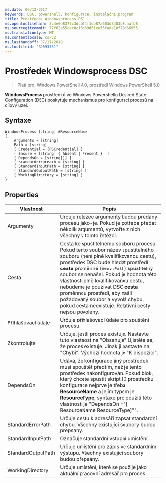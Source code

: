 ```yaml
---
ms.date: 06/12/2017
keywords: DSC, powershell, konfigurace, instalační program
title: Prostředek Windowsprocess DSC
ms.openlocfilehash: 3c4e6d8377c3dcbf4f1db87a603d5483b8caafb8
ms.sourcegitcommit: 77f62a55cac8c13d69d51eef5fade18f71d66955
ms.translationtype: MT
ms.contentlocale: cs-CZ
ms.lasthandoff: 07/17/2018
ms.locfileid: "39093731"
---
```

# <a name="dsc-windowsprocess-resource"></a>Prostředek Windowsprocess DSC

> Platí pro: Windows PowerShell 4.0, prostředí Windows PowerShell 5.0

**WindowsProcess** prostředků ve Windows Powershellu Desired State Configuration (DSC) poskytuje mechanismus pro konfiguraci procesů na cílový uzel.

## <a name="syntax"></a>Syntaxe

```
WindowsProcess [string] #ResourceName
{
    Arguments = [string]
    Path = [string]
    [ Credential = [PSCredential] ]
    [ Ensure = [string] { Absent | Present }  ]
    [ DependsOn = [string[]] ]
    [ StandardErrorPath = [string] ]
    [ StandardInputPath = [string] ]
    [ StandardOutputPath = [string] ]
    [ WorkingDirectory = [string] ]
}
```

## <a name="properties"></a>Properties

|  Vlastnost  |  Popis   |
|---|---|
| Argumenty| Určuje řetězec argumenty budou předány procesu jako-je. Pokud je potřeba předat několik argumentů, vytvořte z nich všechny v tomto řetězci.|
| Cesta| Cesta ke spustitelnému souboru procesu. Pokud tento soubor název spustitelného souboru (není plně kvalifikovanou cestu), prostředek DSC bude hledat prostředí **cesta** proměnné (`$env:Path`) spustitelný soubor se nenašel. Pokud je hodnota této vlastnosti plně kvalifikovanou cestu, nebudeme je používat DSC **cesta** proměnnou prostředí, aby našli požadovaný soubor a vyvolá chybu, pokud cesta neexistuje. Relativní cesty nejsou povoleny.|
| Přihlašovací údaje| Určuje přihlašovací údaje pro spuštění procesu.|
| Zkontrolujte| Určuje, jestli proces existuje. Nastavte tuto vlastnost na "Obsahuje" Ujistěte se, že proces existuje. Jinak ji nastavte na "Chybí". Výchozí hodnota je "K dispozici".|
| DependsOn | Udává, že konfigurace jiný prostředek musí spouštět předtím, než je tento prostředek nakonfigurován. Pokud blok, který chcete spustit skript ID prostředku konfigurace nejprve je třeba **ResourceName** a jejím typem je **ResourceType**, syntaxe pro použití této vlastnosti je "DependsOn ="[ ResourceName ResourceType]"".|
| StandardErrorPath| Určuje cestu k adresáři zapsat standardní chybu. Všechny existující soubory budou přepsány.|
| StandardInputPath| Označuje standardní vstupní umístění.|
| StandardOutputPath| Určuje umístění pro zápis ve standardním výstupu. Všechny existující soubory budou přepsány.|
| WorkingDirectory| Určuje umístění, které se použije jako aktuální pracovní adresář pro proces.|
